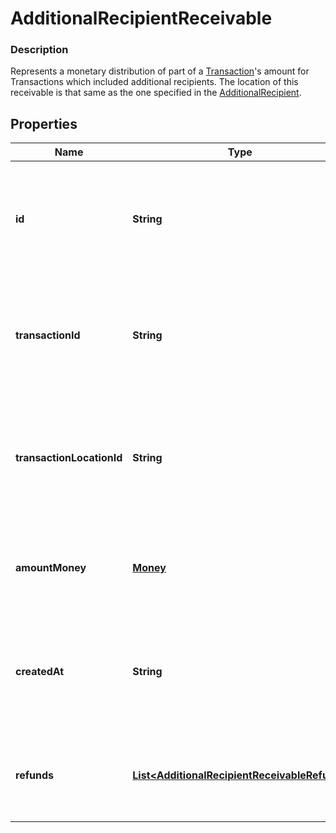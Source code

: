 
# AdditionalRecipientReceivable

### Description

Represents a monetary distribution of part of a [Transaction](#type-transaction)'s amount for Transactions which included additional recipients. The location of this receivable is that same as the one specified in the [AdditionalRecipient](#type-additionalrecipient).

## Properties
Name | Type | Description | Notes
------------ | ------------- | ------------- | -------------
**id** | **String** | The additional recipient receivable&#39;s unique ID, issued by Square payments servers. | 
**transactionId** | **String** | The ID of the transaction that the additional recipient receivable was applied to. | 
**transactionLocationId** | **String** | The ID of the location that created the receivable. This is the location ID on the associated transaction. | 
**amountMoney** | [**Money**](Money.md) | The amount of the receivable. This will always be non-negative. | 
**createdAt** | **String** | The time when the additional recipient receivable was created, in RFC 3339 format. |  [optional]
**refunds** | [**List&lt;AdditionalRecipientReceivableRefund&gt;**](AdditionalRecipientReceivableRefund.md) | Any refunds of the receivable that have been applied. |  [optional]



